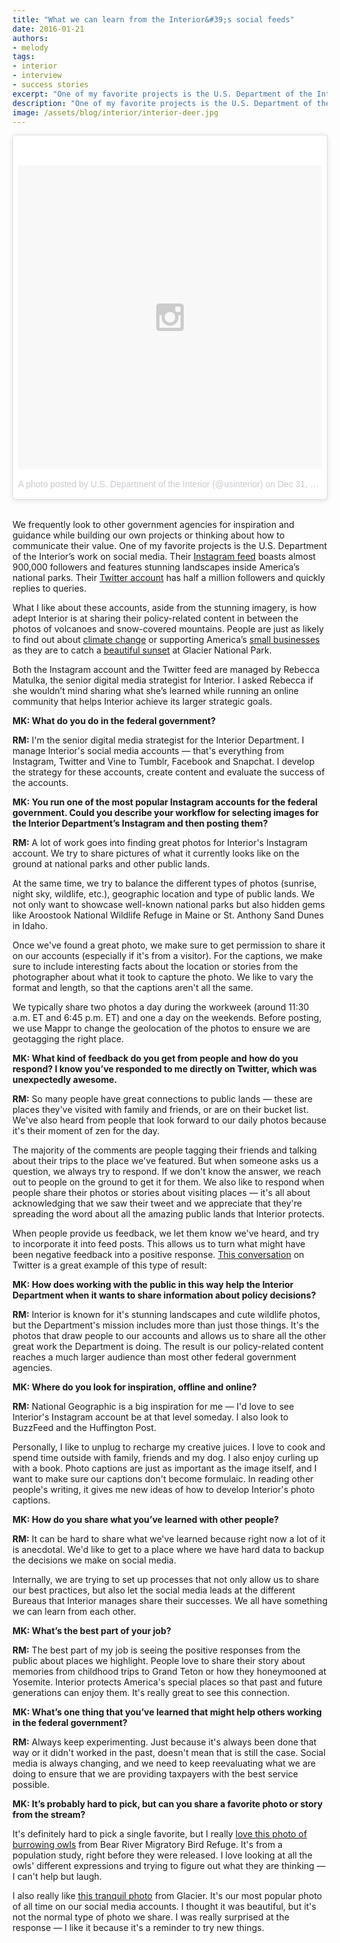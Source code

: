 ```yaml
---
title: "What we can learn from the Interior&#39;s social feeds"
date: 2016-01-21
authors:
- melody
tags:
- interior
- interview
- success stories
excerpt: "One of my favorite projects is the U.S. Department of the Interior&#39;s work on social media. I recently asked Rebecca Matulka, the senior digital media strategist for Interior what she’s learned while running an online community that helps Interior achieve its larger strategic goals."
description: "One of my favorite projects is the U.S. Department of the Interior&#39;s work on social media. I recently asked Rebecca Matulka, the senior digital media strategist for Interior what she’s learned while running an online community that helps Interior achieve its larger strategic goals."
image: /assets/blog/interior/interior-deer.jpg
---
```

<blockquote class="instagram-media" data-instgrm-version="6" style=" background:#FFF; border:0; border-radius:3px; box-shadow:0 0 1px 0 rgba(0,0,0,0.5),0 1px 10px 0 rgba(0,0,0,0.15); margin: 1px; max-width:658px; padding:0; width:99.375%; width:-webkit-calc(100% - 2px); width:calc(100% - 2px);"><div style="padding:8px;"> <div style=" background:#F8F8F8; line-height:0; margin-top:40px; padding:50.0% 0; text-align:center; width:100%;"> <div style=" background:url(data:image/png;base64,iVBORw0KGgoAAAANSUhEUgAAACwAAAAsCAMAAAApWqozAAAAGFBMVEUiIiI9PT0eHh4gIB4hIBkcHBwcHBwcHBydr+JQAAAACHRSTlMABA4YHyQsM5jtaMwAAADfSURBVDjL7ZVBEgMhCAQBAf//42xcNbpAqakcM0ftUmFAAIBE81IqBJdS3lS6zs3bIpB9WED3YYXFPmHRfT8sgyrCP1x8uEUxLMzNWElFOYCV6mHWWwMzdPEKHlhLw7NWJqkHc4uIZphavDzA2JPzUDsBZziNae2S6owH8xPmX8G7zzgKEOPUoYHvGz1TBCxMkd3kwNVbU0gKHkx+iZILf77IofhrY1nYFnB/lQPb79drWOyJVa/DAvg9B/rLB4cC+Nqgdz/TvBbBnr6GBReqn/nRmDgaQEej7WhonozjF+Y2I/fZou/qAAAAAElFTkSuQmCC); display:block; height:44px; margin:0 auto -44px; position:relative; top:-22px; width:44px;"></div></div><p style=" color:#c9c8cd; font-family:Arial,sans-serif; font-size:14px; line-height:17px; margin-bottom:0; margin-top:8px; overflow:hidden; padding:8px 0 7px; text-align:center; text-overflow:ellipsis; white-space:nowrap;"><a href="https://www.instagram.com/p/_-fx45Au4w/" style=" color:#c9c8cd; font-family:Arial,sans-serif; font-size:14px; font-style:normal; font-weight:normal; line-height:17px; text-decoration:none;" target="_blank">A photo posted by U.S. Department of the Interior (@usinterior)</a> on <time style=" font-family:Arial,sans-serif; font-size:14px; line-height:17px;" datetime="2016-01-01T00:35:27+00:00">Dec 31, 2015 at 4:35pm PST</time></p></div></blockquote>
<script async defer src="//platform.instagram.com/en_US/embeds.js"></script><br />

We frequently look to other government agencies for inspiration and
guidance while building our own projects or thinking about how to
communicate their value. One of my favorite projects is the U.S.
Department of the Interior’s work on social media. Their [Instagram
feed](https://www.instagram.com/usinterior/) boasts almost 900,000 followers
and features stunning landscapes inside America’s national parks. Their
[Twitter account](https://twitter.com/Interior) has half a
million followers and quickly replies to queries.

What I like about these accounts, aside from the stunning imagery, is
how adept Interior is at sharing their policy-related content in between
the photos of volcanoes and snow-covered mountains. People are just as
likely to find out about [climate change](https://twitter.com/Interior/status/667053537365504000) or
supporting America’s [small businesses](https://twitter.com/SecretaryJewell/status/670663658343702532) as they
are to catch a [beautiful sunset](https://twitter.com/Interior/status/670387539757395968) at Glacier
National Park.

Both the Instagram account and the Twitter feed are managed by Rebecca
Matulka, the senior digital media strategist for Interior. I asked
Rebecca if she wouldn’t mind sharing what she’s learned while running an
online community that helps Interior achieve its larger strategic goals.

**MK: What do you do in the federal government?**

**RM:** I'm the senior digital media strategist for the Interior
Department. I manage Interior's social media accounts — that's
everything from Instagram, Twitter and Vine to Tumblr, Facebook and
Snapchat. I develop the strategy for these accounts, create content and
evaluate the success of the accounts.

**MK: You run one of the most popular Instagram accounts for the federal
government. Could you describe your workflow for selecting images for
the Interior Department’s Instagram and then posting them?**

**RM:** A lot of work goes into finding great photos for Interior's
Instagram account. We try to share pictures of what it currently looks
like on the ground at national parks and other public lands.

At the same time, we try to balance the different types of photos
(sunrise, night sky, wildlife, etc.), geographic location and type of
public lands. We not only want to showcase well-known national parks but
also hidden gems like Aroostook National Wildlife Refuge in Maine or St.
Anthony Sand Dunes in Idaho.

Once we've found a great photo, we make sure to get permission to share
it on our accounts (especially if it's from a visitor). For the
captions, we make sure to include interesting facts about the location
or stories from the photographer about what it took to capture the
photo. We like to vary the format and length, so that the captions
aren't all the same.

We typically share two photos a day during the workweek (around 11:30
a.m. ET and 6:45 p.m. ET) and one a day on the weekends. Before posting,
we use Mappr to change the geolocation of the photos to ensure we are
geotagging the right place.

**MK: What kind of feedback do you get from people and how do you
respond? I know you’ve responded to me directly on Twitter, which was
unexpectedly awesome.**

**RM:** So many people have great connections to public lands — these
are places they've visited with family and friends, or are on their
bucket list. We've also heard from people that look forward to our daily
photos because it's their moment of zen for the day.

The majority of the comments are people tagging their friends and
talking about their trips to the place we've featured. But when someone
asks us a question, we always try to respond. If we don't know the
answer, we reach out to people on the ground to get it for them. We also
like to respond when people share their photos or stories about visiting
places — it's all about acknowledging that we saw their tweet and we
appreciate that they're spreading the word about all the amazing public
lands that Interior protects.

When people provide us feedback, we let them know we've heard, and try
to incorporate it into feed posts. This allows us to turn what might
have been negative feedback into a positive response. [This
conversation](https://twitter.com/Interior/status/588775170137059328) on Twitter is a great example
of this type of result:

**MK: How does working with the public in this way help the Interior
Department when it wants to share information about policy decisions?**

**RM:** Interior is known for it's stunning landscapes and cute wildlife
photos, but the Department's mission includes more than just those
things. It's the photos that draw people to our accounts and allows us
to share all the other great work the Department is doing. The result is
our policy-related content reaches a much larger audience than most
other federal government agencies.

**MK: Where do you look for inspiration, offline and online?**

**RM:** National Geographic is a big inspiration for me — I'd love to
see Interior's Instagram account be at that level someday. I also look
to BuzzFeed and the Huffington Post.

Personally, I like to unplug to recharge my creative juices. I love to
cook and spend time outside with family, friends and my dog. I also
enjoy curling up with a book. Photo captions are just as important as
the image itself, and I want to make sure our captions don't become
formulaic. In reading other people's writing, it gives me new ideas of
how to develop Interior's photo captions.

**MK: How do you share what you’ve learned with other people?**

**RM:** It can be hard to share what we've learned because right now a
lot of it is anecdotal. We'd like to get to a place where we have hard
data to backup the decisions we make on social media.

Internally, we are trying to set up processes that not only allow us to
share our best practices, but also let the social media leads at the
different Bureaus that Interior manages share their successes. We all
have something we can learn from each other.

**MK: What’s the best part of your job?**

**RM:** The best part of my job is seeing the positive responses from
the public about places we highlight. People love to share their story
about memories from childhood trips to Grand Teton or how they
honeymooned at Yosemite. Interior protects America's special places so
that past and future generations can enjoy them. It's really great to
see this connection.

**MK: What’s one thing that you’ve learned that might help others
working in the federal government?**

**RM:** Always keep experimenting. Just because it's always been done
that way or it didn't worked in the past, doesn't mean that is still the
case. Social media is always changing, and we need to keep reevaluating
what we are doing to ensure that we are providing taxpayers with the
best service possible.

**MK: It’s probably hard to pick, but can you share a favorite photo or
story from the stream?**

It's definitely hard to pick a single favorite, but I really [love this
photo of burrowing
owls](https://instagram.com/p/00ROWxgu8c/?taken-by=usinterior) from
Bear River Migratory Bird Refuge. It's from a population study, right
before they were released. I love looking at all the owls' different
expressions and trying to figure out what they are thinking — I can't
help but laugh.

I also really like [this tranquil
photo](https://instagram.com/p/5qC4kegu8p/?taken-by=usinterior) from
Glacier. It's our most popular photo of all time on our social media
accounts. I thought it was beautiful, but it's not the normal type of
photo we share. I was really surprised at the response — I like it
because it's a reminder to try new things.
